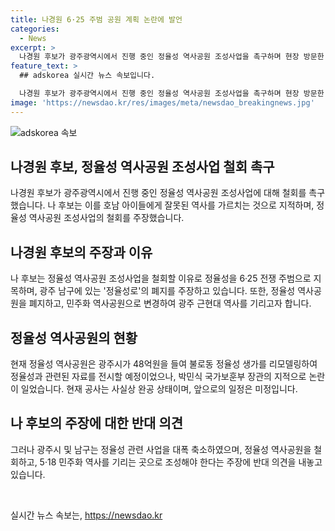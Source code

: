 ```yaml
---
title: 나경원 6·25 주범 공원 계획 논란에 발언
categories:
  - News
excerpt: >
  나경원 후보가 광주광역시에서 진행 중인 정율성 역사공원 조성사업을 촉구하며 현장 방문한 소식이 전해졌다. 나 후보는 정율성이 6·25 전쟁 주범 중 하나로 작곡가로 활동한 인물이라며 이에 반대하고, 광주를 대표하는 정율성을 포함한 민주주의 역사공원으로 조성해야 한다고 주장했다. 정율성 역사공원은 사실상 완공 상태로, 광주시는 관련 사업을 강행했지만, 관련 예산 등이 축소되는 등 논란이 이어지고 있다.
feature_text: >
  ## adskorea 실시간 뉴스 속보입니다.

  나경원 후보가 광주광역시에서 진행 중인 정율성 역사공원 조성사업을 촉구하며 현장 방문한 소식이 전해졌다. 나 후보는 정율성이 6·25 전쟁 주범 중 하나로 작곡가로 활동한 인물이라며 이에 반대하고, 광주를 대표하는 정율성을 포함한 민주주의 역사공원으로 조성해야 한다고 주장했다. 정율성 역사공원은 사실상 완공 상태로, 광주시는 관련 사업을 강행했지만, 관련 예산 등이 축소되는 등 논란이 이어지고 있다.
image: 'https://newsdao.kr/res/images/meta/newsdao_breakingnews.jpg'
---
```


<p><img src="https://newsdao.kr/res/images/meta/newsdao_breakingnews.jpg" alt="adskorea 속보" /></p>

<h2 data-ke-size="size26">나경원 후보, 정율성 역사공원 조성사업 철회 촉구</h2>

<p data-ke-size="size16">나경원 후보가 광주광역시에서 진행 중인 정율성 역사공원 조성사업에 대해 철회를 촉구했습니다. 나 후보는 이를 호남 아이들에게 잘못된 역사를 가르치는 것으로 지적하며, 정율성 역사공원 조성사업의 철회를 주장했습니다.</p>

<h2 data-ke-size="size26">나경원 후보의 주장과 이유</h2>

<p data-ke-size="size16">나 후보는 정율성 역사공원 조성사업을 철회할 이유로 정율성을 6·25 전쟁 주범으로 지목하며, 광주 남구에 있는 '정율성로'의 폐지를 주장하고 있습니다. 또한, 정율성 역사공원을 폐지하고, 민주화 역사공원으로 변경하여 광주 근현대 역사를 기리고자 합니다.</p>

<h2 data-ke-size="size26">정율성 역사공원의 현황</h2>

<p data-ke-size="size16">현재 정율성 역사공원은 광주시가 48억원을 들여 불로동 정율성 생가를 리모델링하여 정율성과 관련된 자료를 전시할 예정이었으나, 박민식 국가보훈부 장관의 지적으로 논란이 일었습니다. 현재 공사는 사실상 완공 상태이며, 앞으로의 일정은 미정입니다.</p>

<h2 data-ke-size="size26">나 후보의 주장에 대한 반대 의견</h2>

<p data-ke-size="size16">그러나 광주시 및 남구는 정율성 관련 사업을 대폭 축소하였으며, 정율성 역사공원을 철회하고, 5·18 민주화 역사를 기리는 곳으로 조성해야 한다는 주장에 반대 의견을 내놓고 있습니다.</p>

<p data-ke-size="size16">&nbsp;</p>
실시간 뉴스 속보는, <a href="https://newsdao.kr" rel="dofollow">https://newsdao.kr</a>


